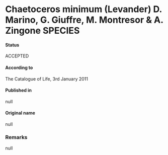 Chaetoceros minimum (Levander) D. Marino, G. Giuffre, M. Montresor & A. Zingone SPECIES
=======

#### Status
ACCEPTED

#### According to
The Catalogue of Life, 3rd January 2011

#### Published in
null

#### Original name
null

### Remarks
null